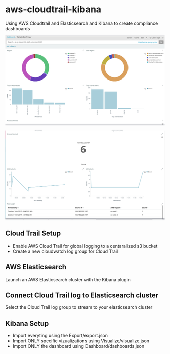 # aws-cloudtrail-kibana

Using AWS Cloudtrail and Elasticsearch and Kibana to create compliance dashboards

![Dashboard](images/kibDash01.png "Kibana Dashboard")

![Dashboard](images/kibDash02.png "Kibana Dashboard")

## Cloud Trail Setup

* Enable AWS Cloud Trail for global logging to a centaralized s3 bucket
* Create a new cloudwatch log group  for Cloud Trail

## AWS Elasticsearch

Launch an AWS Elasticsearch cluster with the Kibana plugin

## Connect Cloud Trail log to Elasticsearch cluster

Select the Cloud Trail log group to stream to your elasticsearch cluster

## Kibana Setup

* Import everyting using the Export/export.json
* Import ONLY specific vizualizations using Visualize/visualize.json
* Import ONLY the dashboard using Dashboard/dashboards.json 
